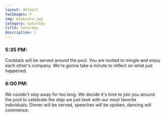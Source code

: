```yaml
---
layout: default
twoImages: F
img: bookcase.jpg
category: saturday
title: Saturday
description: |
---
```


### 5:35 PM:
Cocktails will be served around the pool. You are invited to mingle and enjoy each other's company.  We're gonna take a minute to reflect on what just happened.

### 6:00 PM:
We couldn't stay away for too long.  We decide it's time to join you around the pool to celebrate the step we just took with our most favorite individuals.  Dinner will be served, speeches will be spoken, dancing will commence.
